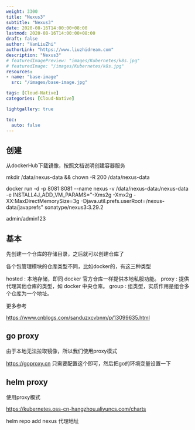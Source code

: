 ```yaml
---
weight: 3300
title: "Nexus3"
subtitle: "Nexus3"
date: 2020-08-16T14:00:00+08:00
lastmod: 2020-08-16T14:00:00+08:00
draft: false
author: "VanLiuZhi"
authorLink: "https://www.liuzhidream.com"
description: "Nexus3"
# featuredImagePreview: "images/Kubernetes/k8s.jpg"
# featuredImage: "/images/Kubernetes/k8s.jpg"
resources:
- name: "base-image"
  src: "/images/base-image.jpg"

tags: [Cloud-Native]
categories: [Cloud-Native] 

lightgallery: true

toc:
  auto: false
---
```



<!--more-->

## 创建

从dockerHub下载镜像，按照文档说明创建容器服务

mkdir /data/nexus-data && chown -R 200 /data/nexus-data

docker run -d -p 8081:8081 --name nexus -v /data/nexus-data:/nexus-data -e INSTALL4J_ADD_VM_PARAMS="-Xms2g -Xmx2g -XX:MaxDirectMemorySize=3g -Djava.util.prefs.userRoot=/nexus-data/javaprefs" sonatype/nexus3:3.29.2

admin/admin123

## 基本

先创建一个仓库的存储目录，之后就可以创建仓库了

各个包管理模块的仓库类型不同，比如docker的，有这三种类型

hosted : 本地存储，即同 docker 官方仓库一样提供本地私服功能。
proxy : 提供代理其他仓库的类型，如 docker 中央仓库。
group : 组类型，实质作用是组合多个仓库为一个地址。

更多参考

https://www.cnblogs.com/sanduzxcvbnm/p/13099635.html

## go proxy

由于本地无法拉取镜像，所以我们使用proxy模式

https://goproxy.cn  只需要配置这个即可，然后把go的环境变量设置一下

## helm proxy

使用proxy模式

https://kubernetes.oss-cn-hangzhou.aliyuncs.com/charts

helm repo add nexus 代理地址